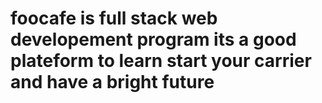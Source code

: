 # foocafe is full stack web developement program its a good plateform to learn start your carrier and have a bright future
